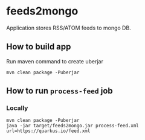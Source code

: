 # feeds2mongo

Application stores RSS/ATOM feeds to mongo DB.


## How to build app

Run maven command to create uberjar
```
mvn clean package -Puberjar
```

## How to run `process-feed` job

### Locally

```
mvn clean package -Puberjar
java -jar target/feeds2mongo.jar process-feed.xml url=https://quarkus.io/feed.xml
```

